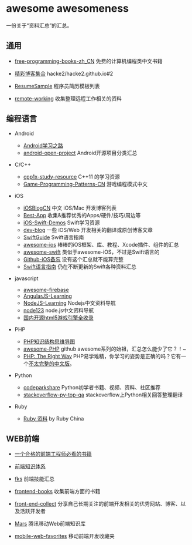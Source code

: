 awesome awesomeness
=========================

一份关于“资料汇总”的汇总。

## 通用

- [free-programming-books-zh_CN](https://github.com/justjavac/free-programming-books-zh_CN) 免费的计算机编程类中文书籍

- [精彩博客集合](https://github.com/hacke2/hacke2.github.io/issues/2) hacke2/hacke2.github.io#2

- [ResumeSample](https://github.com/geekcompany/ResumeSample) 程序员简历模板列表

- [remote-working](https://github.com/greatghoul/remote-working) 收集整理远程工作相关的资料

## 编程语言

- Android

  - [Android学习之路](http://stormzhang.github.io/android/2014/07/07/learn-android-from-rookie/) 
  - [android-open-project](https://github.com/Trinea/android-open-project) Android开源项目分类汇总
 
- C/C++

  - [cpp1x-study-resource](https://github.com/sib9/cpp1x-study-resource) C++11 的学习资源
  - [Game-Programming-Patterns-CN](https://github.com/GameDevelopmentCollege/Game-Programming-Patterns-CN) 游戏编程模式中文

- iOS

  - [iOSBlogCN](https://github.com/tangqiaoboy/iOSBlogCN) 中文 iOS/Mac 开发博客列表
  - [Best-App](https://github.com/hzlzh/Best-App) 收集&推荐优秀的Apps/硬件/技巧/周边等
  - [iOS-Swift-Demos](https://github.com/Lax/iOS-Swift-Demos) Swift学习资源
  - [dev-blog](https://github.com/nixzhu/dev-blog) 一些 iOS/Web 开发相关的翻译或原创博客文章
  - [SwiftGuide](https://github.com/ipader/SwiftGuide) Swift语言指南
  - [awesome-ios](https://github.com/vsouza/awesome-ios) 棒棒的iOS框架、库、教程、Xcode插件、组件的汇总
  - [awesome-swift](https://github.com/Wolg/awesome-swift) 类似于awesome-iOS，不过是Swift语言的
  - [Github-iOS备忘](http://github.ibireme.com/github/list/ios/) 没有这个汇总就不能算完整
  - [Swift语言指南](http://dev.swiftguide.cn/) 仍在不断更新的Swift各种资料汇总

- javascript
  - [awesome-firebase](https://github.com/justjavac/awesome-firebase)
  - [AngularJS-Learning](https://github.com/justjavac/AngularJS-Learning-zh_CN)
  - [NodeJS-Learning](https://github.com/sergtitov/NodeJS-Learning/blob/master/cn_resource.md) Nodejs中文资料导航
  - [node123](https://github.com/youyudehexie/node123) node.js中文资料导航
  - [国内开源html5游戏引擎全收录](http://segmentfault.com/blog/tmdphp/1190000000749890) 

- PHP

  - [PHP知识结构思维导图](http://pic1.zhimg.com/0af096f07b5d5bb18a0bb4bdbf9ac5a6_r.jpg)
  - [awesome-PHP](https://github.com/ziadoz/awesome-php) github awesome系列的始祖，汇总怎么能少了它？！~
  - [PHP: The Right Way](https://github.com/codeguy/php-the-right-way) PHP易学难精，你学习的姿势是正确的吗？它有一个[不太完整的中文版](http://wulijun.github.io/php-the-right-way/)。

- Python

  - [codeparkshare](https://github.com/Yixiaohan/codeparkshare) Python初学者书籍、视频、资料、社区推荐
  - [stackoverflow-py-top-qa](https://github.com/wklken/stackoverflow-py-top-qa) stackoverflow上Python相关回答整理翻译

- Ruby

  - [Ruby 资料](https://ruby-china.org/wiki) by Ruby China

## WEB前端

- [一个合格的前端工程师必看的书籍](http://caifujianghu.com/article/yige-hege-de-qianduan-gongchengshi-bikan-de-shuji.html) 

- [前端知识体系](http://knowledge.ecomfe.com/)

- [fks](https://github.com/JacksonTian/fks) 前端技能汇总

- [frontend-books](https://github.com/lisposter/frontend-books) 收集前端方面的书籍

- [front-end-collect](https://github.com/foru17/front-end-collect) 分享自己长期关注的前端开发相关的优秀网站、博客、以及活跃开发者

- [Mars](https://github.com/AlloyTeam/Mars) 腾讯移动Web前端知识库

- [mobile-web-favorites](https://github.com/hoosin/mobile-web-favorites) 移动前端开发收藏夹



